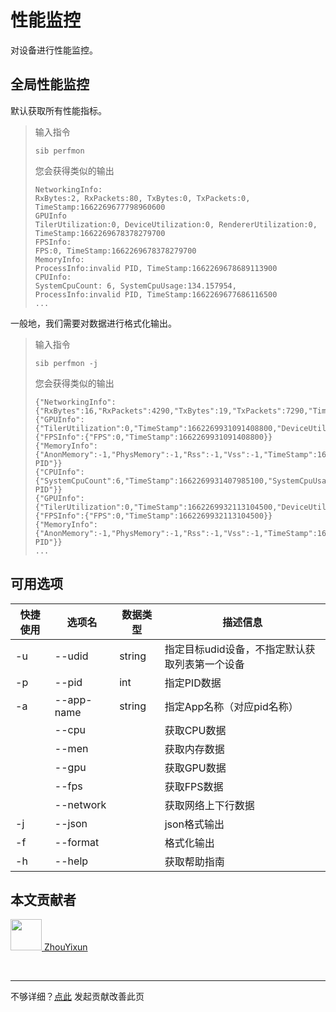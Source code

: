 # 性能监控

对设备进行性能监控。

## 全局性能监控

默认获取所有性能指标。

> 输入指令
> ```
> sib perfmon
> ```
> 您会获得类似的输出
> ```
> NetworkingInfo:
> RxBytes:2, RxPackets:80, TxBytes:0, TxPackets:0, TimeStamp:1662269677798960600
> GPUInfo
> TilerUtilization:0, DeviceUtilization:0, RendererUtilization:0, TimeStamp:1662269678378279700
> FPSInfo:
> FPS:0, TimeStamp:1662269678378279700
> MemoryInfo:
> ProcessInfo:invalid PID, TimeStamp:1662269678689113900
> CPUInfo:
> SystemCpuCount: 6, SystemCpuUsage:134.157954, ProcessInfo:invalid PID, TimeStamp:1662269677686116500
> ...
> ```

一般地，我们需要对数据进行格式化输出。

> 输入指令
> ```
> sib perfmon -j
> ```
> 您会获得类似的输出
> ```
> {"NetworkingInfo":{"RxBytes":16,"RxPackets":4290,"TxBytes":19,"TxPackets":7290,"TimeStamp":1662269930490505900}}
> {"GPUInfo":{"TilerUtilization":0,"TimeStamp":1662269931091408800,"DeviceUtilization":0,"RendererUtilization":0}}
> {"FPSInfo":{"FPS":0,"TimeStamp":1662269931091408800}}
> {"MemoryInfo":{"AnonMemory":-1,"PhysMemory":-1,"Rss":-1,"Vss":-1,"TimeStamp":1662269931407985100,"ProcessInfo":"invalid PID"}}
> {"CPUInfo":{"SystemCpuCount":6,"TimeStamp":1662269931407985100,"SystemCpuUsage":18.323603002502082,"ProcessInfo":"invalid PID"}}
> {"GPUInfo":{"TilerUtilization":0,"TimeStamp":1662269932113104500,"DeviceUtilization":0,"RendererUtilization":0}}
> {"FPSInfo":{"FPS":0,"TimeStamp":1662269932113104500}}
> {"MemoryInfo":{"AnonMemory":-1,"PhysMemory":-1,"Rss":-1,"Vss":-1,"TimeStamp":1662269932407839100,"ProcessInfo":"invalid PID"}}
> ...
> ```

## 可用选项

|  快捷使用 | 选项名  | 数据类型 | 描述信息 |
|  ----  | ----  | ---- | ---- |
| -u  | --udid | string | 指定目标udid设备，不指定默认获取列表第一个设备  |
| -p | --pid | int | 指定PID数据 |
| -a |--app-name | string | 指定App名称（对应pid名称） |
| | --cpu | | 获取CPU数据 |
| | --men | | 获取内存数据 |
| | --gpu | | 获取GPU数据 |
| | --fps | | 获取FPS数据 |
| | --network | | 获取网络上下行数据 |
| -j  | --json | | json格式输出    |
| -f  | --format | |  格式化输出    |
| -h  | --help | |  获取帮助指南  |

## 本文贡献者

<div class="cont">
<a href="https://gitee.com/ZhouYixun" target="_blank">
<img src="https://portrait.gitee.com/uploads/avatars/user/2698/8096045_ZhouYixun_1645499109.png!avatar100" width="50"/>
<span>ZhouYixun</span>
</a>
</div>


&nbsp; &nbsp;
***
不够详细？[点此](https://gitee.com/sonic-cloud/sonic-cloud/edit/master/src/markdown/sib/sib-perf.md) 发起贡献改善此页